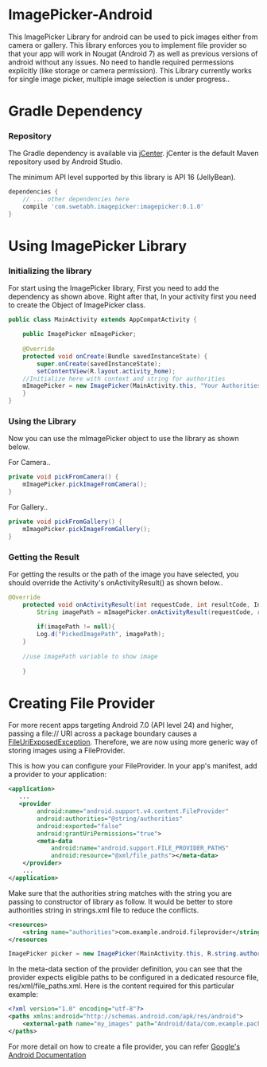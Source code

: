 # ImagePicker-Android

This ImagePicker Library for android can be used to pick images either from camera or gallery. This library enforces you to implement file provider so that your app will work in Nougat (Android 7) as well as previous versions of android without any issues. No need to handle required permessions explicitly (like storage or camera permission). This Library currently works for single image picker, multiple image selection is under progress..

# Gradle Dependency

### Repository

The Gradle dependency is available via [jCenter](https://bintray.com/swetabh-suman/ImagePicker/imagepicker).
jCenter is the default Maven repository used by Android Studio.

The minimum API level supported by this library is API 16 (JellyBean).

```gradle
dependencies {
	// ... other dependencies here
    compile 'com.swetabh.imagepicker:imagepicker:0.1.0'
}
```
# Using ImagePicker Library

### Initializing the library

For start using the ImagePicker library, First you need to add the dependency as shown above. Right after that, In your activity first you need to create the Object of ImagePicker class.

```java
public class MainActivity extends AppCompatActivity {

    public ImagePicker mImagePicker;
    
    @Override
    protected void onCreate(Bundle savedInstanceState) {
        super.onCreate(savedInstanceState);
        setContentView(R.layout.activity_home);
	//Initialize here with context and string for authorities
	mImagePicker = new ImagePicker(MainActivity.this, "Your Authorities String");
    }
}
```

### Using the Library

Now you can use the mImagePicker object to use the library as shown below.

For Camera..

```java
private void pickFromCamera() {
	mImagePicker.pickImageFromCamera();
}
```

For Gallery..

```java
private void pickFromGallery() {
	mImagePicker.pickImageFromGallery();
}
```

### Getting the Result

For getting the results or the path of the image you have selected, you should override the Activity's onActivityResult() as shown below..

```java
@Override
    protected void onActivityResult(int requestCode, int resultCode, Intent data) {
        String imagePath = mImagePicker.onActivityResult(requestCode, resultCode, data);
        
        if(imagePath != null){
		Log.d("PickedImagePath", imagePath);
	}
	
	//use imagePath variable to show image
	
    }
```

# Creating File Provider

For more recent apps targeting Android 7.0 (API level 24) and higher, passing a file:// URI across a package boundary causes a [FileUriExposedException](https://developer.android.com/reference/android/os/FileUriExposedException.html). Therefore, we are now using more generic way of storing images using a FileProvider.

This is how you can configure your FileProvider. In your app's manifest, add a provider to your application:

```xml
<application>
   ...
   <provider
        android:name="android.support.v4.content.FileProvider"
        android:authorities="@string/authorities"
        android:exported="false"
        android:grantUriPermissions="true">
        <meta-data
            android:name="android.support.FILE_PROVIDER_PATHS"
            android:resource="@xml/file_paths"></meta-data>
    </provider>
    ...
</application>
```

Make sure that the authorities string matches with the string you are passing to constructor of library as follow. It would be better to store authorities string in strings.xml file to reduce the conflicts. 

```xml
<resources>
    <string name="authorities">com.example.android.fileprovider</string>
</resources
```

```java
ImagePicker picker = new ImagePicker(MainActivity.this, R.string.authorities);
```

In the meta-data section of the provider definition, you can see that the provider expects eligible paths to be configured in a dedicated resource file, res/xml/file_paths.xml. Here is the content required for this particular example:

```xml
<?xml version="1.0" encoding="utf-8"?>
<paths xmlns:android="http://schemas.android.com/apk/res/android">
    <external-path name="my_images" path="Android/data/com.example.package.name/files/Pictures" />
</paths>
```

For more detail on how to create a file provider, you can refer [Google's Android Documentation](https://developer.android.com/reference/android/support/v4/content/FileProvider.html)
